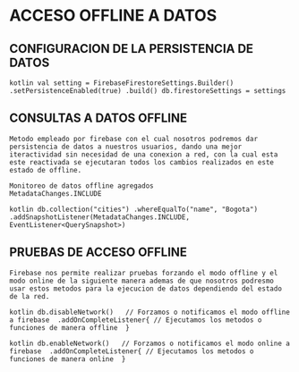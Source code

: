 # ACCESO OFFLINE A DATOS 

## CONFIGURACION DE LA PERSISTENCIA DE DATOS

``kotlin
    val setting = FirebaseFirestoreSettings.Builder()
                                           .setPersistenceEnabled(true)
                                           .build()
    db.firestoreSettings = settings
``

## CONSULTAS A DATOS OFFLINE

    Metodo empleado por firebase con el cual nosotros podremos dar persistencia de datos a nuestros usuarios, dando una mejor iteractividad sin necesidad de una conexion a red, con la cual esta este reactivada se ejecutaran todos los cambios realizados en este estado de offline. 

    Monitoreo de datos offline agregados
    MetadataChanges.INCLUDE

``kotlin
    db.collection("cities")
      .whereEqualTo("name", "Bogota")
      .addSnapshotListener(MetadataChanges.INCLUDE, EventListener<QuerySnapshot>)
``
    
## PRUEBAS DE ACCESO OFFLINE 

    Firebase nos permite realizar pruebas forzando el modo offline y el modo online de la siguiente manera ademas de que nosotros podresmo usar estos metodos para la ejecucion de datos dependiendo del estado de la red. 

``kotlin
    db.disableNetwork()   // Forzamos o notificamos el modo offline a firebase 
      .addOnCompleteListener{
          // Ejecutamos los metodos o funciones de manera offline 
      }
``


``kotlin
    db.enableNetwork()   // Forzamos o notificamos el modo online a firebase 
      .addOnCompleteListener{
          // Ejecutamos los metodos o funciones de manera online 
      }
``